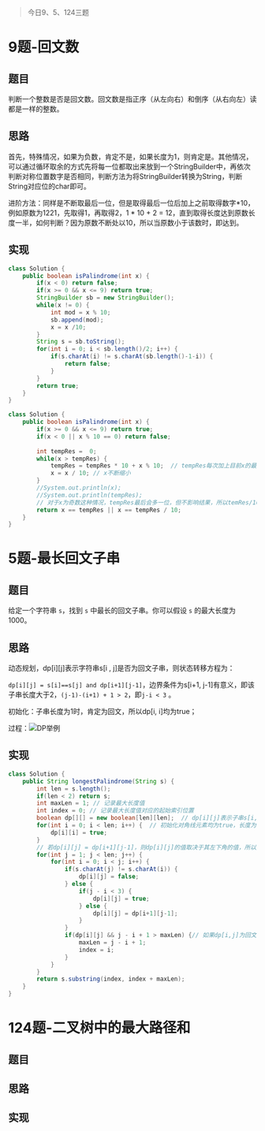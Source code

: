 > 今日9、5、124三题

# 9题-回文数

## 题目

判断一个整数是否是回文数。回文数是指正序（从左向右）和倒序（从右向左）读都是一样的整数。

## 思路

首先，特殊情况，如果为负数，肯定不是，如果长度为1，则肯定是。其他情况，可以通过循环取余的方式先将每一位都取出来放到一个StringBuilder中，再依次判断对称位置数字是否相同，判断方法为将StringBuilder转换为String，判断String对应位的char即可。

进阶方法：同样是不断取最后一位，但是取得最后一位后加上之前取得数字*10，例如原数为1221，先取得1，再取得2，1 * 10 + 2 = 12，直到取得长度达到原数长度一半，如何判断？因为原数不断处以10，所以当原数小于该数时，即达到。

## 实现

```java
class Solution {
    public boolean isPalindrome(int x) {
        if(x < 0) return false;
        if(x >= 0 && x <= 9) return true;
        StringBuilder sb = new StringBuilder();
        while(x != 0) {
            int mod = x % 10;
            sb.append(mod);
            x = x /10;
        }
        String s = sb.toString();
        for(int i = 0; i < sb.length()/2; i++) {
            if(s.charAt(i) != s.charAt(sb.length()-1-i)) {
                return false;
            }
        }
        return true;
    }
}
```

```java
class Solution {
    public boolean isPalindrome(int x) {
        if(x >= 0 && x <= 9) return true;
        if(x < 0 || x % 10 == 0) return false;
        
        int tempRes =  0; 
        while(x > tempRes) {
            tempRes = tempRes * 10 + x % 10;  // tempRes每次加上目前x的最后一位
            x = x / 10; // x不断缩小
        }
        //System.out.println(x);
        //System.out.println(tempRes);
        // 对于x为奇数这种情况，tempRes最后会多一位，但不影响结果，所以temRes/10再比较
        return x == tempRes || x == tempRes / 10;
    }
}
```



# 5题-最长回文子串

## 题目

给定一个字符串 `s`，找到 `s` 中最长的回文子串。你可以假设 `s` 的最大长度为 1000。

## 思路

动态规划，dp\[i\]\[j\]表示字符串s\[i , j\]是否为回文子串，则状态转移方程为：

`dp[i][j] = s[i]==s[j] and dp[i+1][j-1]`，边界条件为s\[i+1, j-1\]有意义，即该子串长度大于2，`(j-1)-(i+1) + 1 > 2`，即`j-i < 3` 。

初始化：子串长度为1时，肯定为回文，所以dp\[i, i]均为true；

过程：![DP举例](https://i.loli.net/2020/05/25/UjZoA8erNsCXFfi.png)

## 实现

```java
class Solution {
    public String longestPalindrome(String s) {
        int len = s.length();
        if(len < 2) return s;
        int maxLen = 1; // 记录最大长度值
        int index = 0; // 记录最大长度值对应的起始索引位置
        boolean dp[][] = new boolean[len][len];  // dp[i][j]表示子串s[i, j]是否为回文
        for(int i = 0; i < len; i++) {  // 初始化对角线元素均为true，长度为1的子串肯定为回文
            dp[i][i] = true;
        }
        // 若dp[i][j] = dp[i+1][j-1]，则dp[i][j]的值取决于其左下角的值，所以按列填，而非按行
        for(int j = 1; j < len; j++) {
            for(int i = 0; i < j; i++) {
                if(s.charAt(j) != s.charAt(i)) {
                    dp[i][j] = false;
                } else {
                    if(j - i < 3) {
                        dp[i][j] = true;
                    } else {
                        dp[i][j] = dp[i+1][j-1];
                    }
                }
                if(dp[i][j] && j - i + 1 > maxLen) {// 如果dp[i,j]为回文且长度大于maxLen
                    maxLen = j - i + 1;
                    index = i;
                }
            }
        }
        return s.substring(index, index + maxLen);
    }
}
```

# 124题-二叉树中的最大路径和

## 题目

## 思路

## 实现

```java

```



